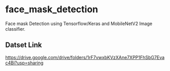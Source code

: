 # face_mask_detection
Face mask Detection using Tensorflow/Keras and MobileNetV2 Image classifier.

## Datset Link
https://drive.google.com/drive/folders/1rF7vwxbKVzXAne7XPP1FhSbG7Evac4Bi?usp=sharing
